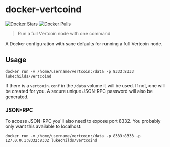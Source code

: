 
# docker-vertcoind

[![Docker Stars](https://img.shields.io/docker/stars/lukechilds/vertcoind.svg)](https://hub.docker.com/r/lukechilds/vertcoind/)
[![Docker Pulls](https://img.shields.io/docker/pulls/lukechilds/vertcoind.svg)](https://hub.docker.com/r/lukechilds/vertcoind/)

> Run a full Vertcoin node with one command

A Docker configuration with sane defaults for running a full
Vertcoin node.

## Usage

```
docker run -v /home/username/vertcoin:/data -p 8333:8333 lukechilds/vertcoind
```

If there is a `vertcoin.conf` in the `/data` volume it will be used. If not, one will be created for you. A secure unique JSON-RPC password will also be generated.

### JSON-RPC

To access JSON-RPC you'll also need to expose port 8332. You probably only want this available to localhost:

```
docker run -v /home/username/vertcoin:/data -p 8333:8333 -p 127.0.0.1:8332:8332 lukechilds/vertcoind
```
